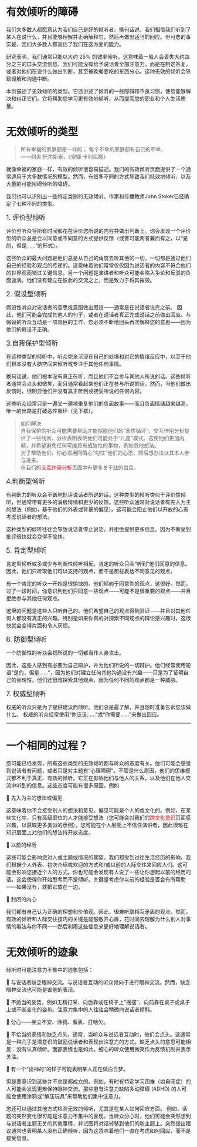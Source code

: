 # 有效倾听的障碍

我们大多数人都愿意认为我们自己是好的倾听者。换句话说，我们相信我们听到了某人在说什么，并且能够理解并正确解释它，然后再做出适当的回应。但可悲的事实是，我们大多数人都高估了我们在这方面的能力。

研究表明，我们通常只能以大约 25% 的效率倾听。这意味着一般人会丢失大约四分之三的口头交流信息。我们可能没有给予说话者全部注意力，而是在制定答复，或者对他们在说什么做出判断，甚至被晚餐要吃的东西分心。这种无效的倾听会导致误解和沟通中断。

本页描述了无效倾听的类型。它还讲述了倾听的一些障碍和不良习惯，使您能够解决和纠正它们。它将帮助您学习更有效地倾听，从而提高您的职业和个人生活质量。

# 无效倾听的类型

>所有幸福的家庭都是一样的； 每个不幸的家庭都有自己的不幸。<br>
——列夫·托尔斯泰，《安娜·卡列尼娜》

就像幸福的家庭一样，有效的倾听很容易描述。我们的有效倾听页面提供了一个通常适用于大多数情况的模型。然而，有很多不同的方式导致我们低效地倾听，以及大量的可能阻碍倾听的障碍。

我们也可以识别出一些特定类别的无效倾听。作家和传播教师John Stoker已经确定了七种不同的类型。

<font size= 4>1. 评价型倾听</font>

评价型听众将所有时间都花在评价您所说的内容并做出判断上。你会发现一个评价型的听众总是会以同意或不同意的方式提供反馈（或者可能两者兼而有之，以“是的，但是……”的形式）。

这些听众的最大问题是他们总是从自己的角度去听其他的一切。一切都是通过他们自己的经验和观点的传递的。这意味着他们常常仅仅因为说话者的内容不符合他们的世界观而错过关键信息。另一个问题是演讲者和听众可能会陷入争论和反驳的负面漩涡。他们没有建立在彼此的交流之上，而是致力于将其摧毁。

<font size= 4>2. 假设型倾听</font>

假设性听众对说话者的意思或意图做出假设——通常是在说话者说完之前。
因此，他们可能会完成其他人的句子，或者在说话者真正完成说话之前做出回应。与假设的听众互动是一项艰巨的工作，您必须不断地回头再次解释您的意思——因为他们的假设不正确。
 
<font size= 4>3.自我保护型倾听</font>
  
在这种类型的倾听中，听众完全沉浸在自己的处境和对它的情绪反应中，以至于他们根本没有大脑空间来倾听或专注于其他任何事情。
  
换句话说，他们根本没有真正在听，而且他们不会参与其他人所说的话。这些倾听者通常会点头和微笑，而且通常看起来他们正在参与所说的话。然而，当他们做出反馈时，很明显他们并没有真正听到或接受所说的任何内容。
  
这些听众经常只是一遍又一遍地重复他们的负面故事——而且负面情绪越来越高。唯一的出路是打破恶性循环（见下框）。

>如何解决<br>
自我保护的听众可能需要帮助才能摆脱他们的“恶性循环”。交互作用分析提供了一些线索，分析表明表明他们可能处于“儿童”模式。这使他们更加内倾，并希望避免任何可能具有威胁性的事物，例如其他想法。<br>
为了帮助他们，你必须用同情心“勾住”他们的心思，然后想办法让其本人参与进来。<br>
在我们的<font color=red>交互作用分析</font>页面中有更多关于此的信息。<br>
  
<font size= 4>4.判断型倾听</font>
  
有判断力的听众会不断地批评说话者所说的话。这种类型的倾听类似于评价性倾听，但通常带有更多的消极情绪和更少的反馈。这些听众通常对说话者有先入为主的想法（例如，基于他们的外表或背景的偏见）。这可能会阻止他们以开放的心态考虑说话者的想法。

这种类型的倾听往往会导致说话者停止说话，并拒绝提供更多信息。因为不断受到批评很快就会变得不愉快。

<font size= 4>5. 肯定型倾听</font>
  
肯定型倾听或多或少与判断性倾听相反。肯定的听众只会“听到”他们同意的信息。因此，他们只听取他们可以支持的观点，而不是那些表达不同意见的观点。
  
有一个肯定的听众一开始是很愉快的。他们倾向于同意你的观点，这很好。然而，过了一段时间，你意识到他们只同意一些观点——可能不是很重要的观点——并且拒绝参与其他任何观点。
  
这里的问题是这些人只听自己的。他们希望自己的观点得到验证——并且对其他任何人都没有真正的兴趣。特别是如果你真的对探索不同观点的辩论感兴趣时，这很快就会变得片面和令人厌烦。

<font size= 4>6. 防御型倾听</font>
  
一个防御性的听众会把所说的一切都当作人身攻击。
  
因此，这些人感到有必要为自己辩护，并为他们所说的一切辩护。他们经常使用短语“是的，但是……”，因为他们对建立任何其他沟通没有兴趣——只是为了证明自己的合理性。他们还很难探索其他观点，因为任何不同的观点都是一种威胁。

<font size= 4>7. 权威型倾听</font>
  
权威的听众只是为了提供建议而倾听。他们总是最了解，并且随时准备告诉您该做什么。
权威的听众经常使用“你应该……”或“你需要……”来做出回应。

  ---
# 一个相同的过程？
  
您可能已经发现，所有这些类型的无效倾听都与听众的态度有关。他们可能会感觉到说话者有问题，或者只是对主题有“心理障碍”。不管是什么原因，他们的思维模式都不利于真正、有效的倾听。它正在影响他们与他人的关系，以及他们在他人交流中听到的信息。这些态度可能有很多原因，例如
  
	先入为主的想法或偏见
  
这意味着你不会接受别人的想法和意见。偏见可能是个人的或文化的。例如，在某些文化中，只有高级职位的人才能接受想法（您可能会对我们的<font color=red>跨文化意识</font>页面感兴趣，以获取更多类似的示例）。您可能在个人层面上不信任演讲者，因此很难在知识层面上对他们的想法持开放态度。
  
	以前的经历
  
这些可能会影响您对人或主题或情况的期望。我们都受到过往生活经历的影响。我们根据个人外表、初次介绍或欢迎的方式和/或以前的人际交往来回应人们。这可能会影响您接近个人的方式。你也可能会发现有人说了一些让你想起以前的经历的话，这会使得你开始思考而不是倾听。关键是考虑你以前的经验是否会有所帮助——如果没有，就把它放在一边。
  
	封闭的内心
  
我们都有自己认为正确的理想和价值观。因此，很难听取相互矛盾的观点。然而，有效的倾听和人际交往技巧的关键是能够敞开心扉，花时间去理解为什么别人对事情的看法与你不同——然后利用这些信息来更好地理解说话者。

# 无效倾听的迹象
倾听时可能注意力不集中的迹象包括：

	与说话者缺乏眼神交流。与说话者互动的听众倾向于进行眼神交流。然而，缺乏眼神交流也可能是害羞的表现。

	不适当的姿势，例如无精打采、向后靠或在椅子上“摇摆”、向前靠在桌子或桌子上或不断变化的姿势。注意力集中的人往往会稍微向说话者倾斜。

	分心——坐立不安、涂鸦、看表、打哈欠。

	不恰当的表情和缺乏点头。通常，当听众与说话者互动时，他们会点头。这通常是一种几乎是潜意识的鼓励说话者和表现出注意力的方式。缺乏点头的意思可能相反：没有认真倾听。面部表情也是如此。细心的听众使用微笑作为反馈机制并表示关注。

	有一个“出神的”的样子可能表明某人正在做白日梦。

但是要意识到这些并不总是都成立的。例如，有时有特定学习困难（如自闭症）的人可能会发现更难保持眼神交流。那些患有注意力缺陷多动障碍 (ADHD) 的人可能会使用涂鸦或“解压玩具”来帮助他们集中注意力。

您还可以通过其他方式检测无效的倾听，尤其是在某人如何回应方面。
例如，话题的突然变化很可能是注意力不集中的表现。当听众分心时，他们可能会突然想到与说话者主题无关的其他事情，并试图将对话转移到他们的新主题上。突然提出建议通常也表明某人没有正确倾听，因为这意味着他们一直在考虑如何回应，而不是接受信息。



